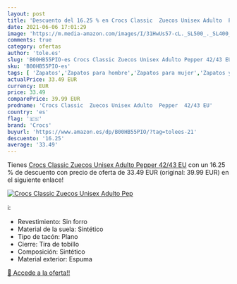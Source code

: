 ```yaml
---
layout: post
title: 'Descuento del 16.25 % en Crocs Classic  Zuecos Unisex Adulto  Pep'
date: 2021-06-06 17:01:29
image: 'https://m.media-amazon.com/images/I/31HwUs57-cL._SL500_._SL400_.jpg'
comments: true
category: ofertas
author: 'tole.es'
slug: 'B00HB55PIO-es Crocs Classic Zuecos Unisex Adulto Pepper 42/43 EU'
sku: 'B00HB55PIO-es'
tags: [ 'Zapatos','Zapatos para hombre','Zapatos para mujer','Zapatos y complementos','Zuecos y mules de mujer','Zuecos y mules para hombre','crocs','zuecos', ]
actualPrice: 33.49 EUR
currency: EUR
price: 33.49
comparePrice: 39.99 EUR
prodname: 'Crocs Classic  Zuecos Unisex Adulto  Pepper  42/43 EU'
country: 'es'
flag: '🇪🇸'
brand: 'Crocs'
buyurl: 'https://www.amazon.es/dp/B00HB55PIO/?tag=tolees-21'
descuento: '16.25'
average: '33.49'
---
```


Tienes [Crocs Classic  Zuecos Unisex Adulto  Pepper  42/43 EU](https://www.amazon.es/dp/B00HB55PIO/?tag=tolees-21) con un 16.25 % de descuento con precio de oferta de 33.49 EUR (original: 39.99 EUR) en el siguiente enlace!

[![Crocs Classic  Zuecos Unisex Adulto  Pep](https://m.media-amazon.com/images/I/31HwUs57-cL._SL500_._SL400_.jpg)](https://www.amazon.es/dp/B00HB55PIO/?tag=tolees-21)

ℹ️:

- Revestimiento: Sin forro
- Material de la suela: Sintético
- Tipo de tacón: Plano
- Cierre: Tira de tobillo
- Composición: Sintético
- Material exterior: Espuma

[🛒 Accede a la oferta!!](https://www.amazon.es/dp/B00HB55PIO/?tag=tolees-21)
